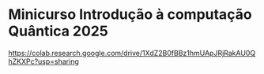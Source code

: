 # Minicurso Introdução à computação Quântica 2025

https://colab.research.google.com/drive/1XdZ2B0fBBz1hmUApJRjRakAU0QhZKXPc?usp=sharing
